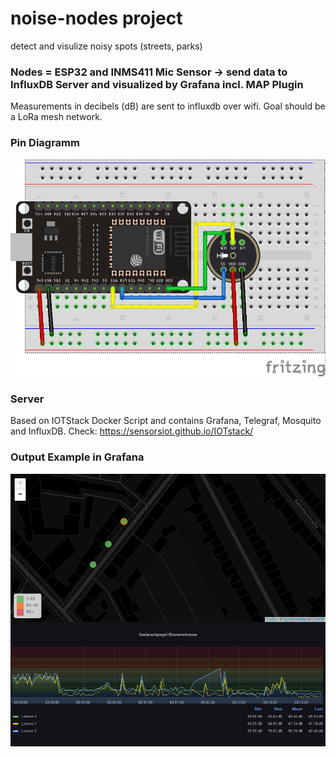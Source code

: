 # noise-nodes project 
detect and visulize noisy spots (streets, parks)

### Nodes = ESP32 and INMS411 Mic Sensor -> send data to InfluxDB Server and visualized by Grafana incl. MAP Plugin
Measurements in decibels (dB) are sent to influxdb over wifi. Goal should be a LoRa mesh network.

### Pin Diagramm
![Fritzing](https://github.com/pan0ne/noise-nodes/blob/main/fritzing.png)

### Server 
Based on IOTStack Docker Script and contains Grafana, Telegraf, Mosquito and InfluxDB.
Check: https://sensorsiot.github.io/IOTstack/

### Output Example in Grafana
![Grafana](https://github.com/pan0ne/noise-nodes/blob/main/NoiseNode_GrafanaOutputExample.png)

